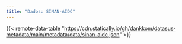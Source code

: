 ```yaml
---
title: "Dados: SINAN-AIDC"
---
```


{{< remote-data-table "https://cdn.statically.io/gh/dankkom/datasus-metadata/main/metadata/data/sinan-aidc.json" >}}
